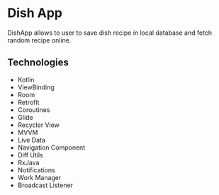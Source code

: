 # Dish App

DishApp allows to user to save dish recipe in local database and fetch random recipe online.


## Technologies

* Kotlin
* ViewBinding
* Room
* Retrofit
* Coroutines
* Glide
* Recycler View
* MVVM
* Live Data
* Navigation Component
* Diff Utils
* RxJava
* Notifications
* Work Manager
* Broadcast Listener
<!-- ## Screenshots -->




